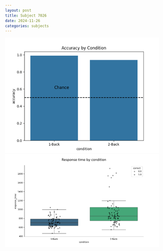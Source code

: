 ```yaml
---
layout: post
title: Subject 7026
date: 2024-11-26
categories: subjects
---
```


![](data/7026/run-14/7026_ATS_acc.png)
![](data/7026/run-14/7026_ATS_rt.png)
